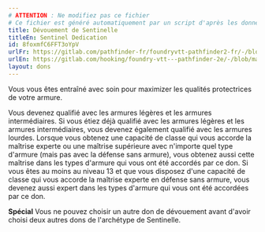 ```yaml
---
# ATTENTION : Ne modifiez pas ce fichier
# Ce fichier est généré automatiquement par un script d'après les données du module Foundry VTT officiel et de sa traduction
title: Dévouement de Sentinelle
titleEn: Sentinel Dedication
id: 8foxmfC6FFT3oYpV
urlFr: https://gitlab.com/pathfinder-fr/foundryvtt-pathfinder2-fr/-/blob/master/data/feats/8foxmfC6FFT3oYpV.htm
urlEn: https://gitlab.com/hooking/foundry-vtt---pathfinder-2e/-/blob/master/packs/data/feats.db/sentinel-dedication.json
layout: dons
---
```

Vous vous êtes entraîné avec soin pour maximizer les qualités protectrices de votre armure.

Vous devenez qualifié avec les armures légères et les armures intermédiaires. Si vous étiez déjà qualifié avec les armures légères et les armures intermédiaires, vous devenez également qualifié avec les armures lourdes. Lorsque vous obtenez une capacité de classe qui vous accorde la maîtrise experte ou une maîtrise supérieure avec n'importe quel type d'armure (mais pas avec la défense sans armure), vous obtenez aussi cette maîtrise dans les types d'armure qui vous ont été accordés par ce don. Si vous êtes au moins au niveau 13 et que vous disposez d'une capacité de classe qui vous accorde la maîtrise experte en défense sans armure, vous devenez aussi expert dans les types d'armure qui vous ont été accordées par ce don.

**Spécial** Vous ne pouvez choisir un autre don de dévouement avant d'avoir choisi deux autres dons de l'archétype de Sentinelle.
